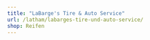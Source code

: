 ```yaml
---
title: "LaBarge's Tire & Auto Service"
url: /latham/labarges-tire-und-auto-service/
shop: Reifen
---
```

